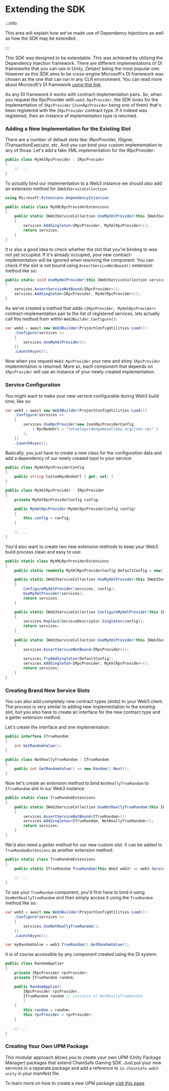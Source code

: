 ﻿---
slug: /current/extending-the-sdk
sidebar_position: 14
sidebar_label: Extending The SDK
---


# Extending the SDK

:::info

This area will explain how we've made use of Dependency Injections as well as how the SDK may be extended.

:::

This SDK was designed to be extendable. This was achieved by utilizing the Dependency Injection framework.
There are different implementations of DI frameworks that you can use in Unity, Zenject being 
the most popular one. However as this SDK aims to be cross-engine Microsoft's DI framework was chosen
as the one that can run in any CLR environment. You can read more about Microsoft's DI framework [using this link](https://learn.microsoft.com/en-us/dotnet/core/extensions/dependency-injection?utm_source=Referrals&utm_medium=chainsafe&utm_campaign=referrals#multiple-constructor-discovery-rules).

As any DI framework it works with contract-implementation pairs. So, when you request the RpcProvider
with `web3.RpcProvider`, the SDK looks for the implementation of `IRpcProvider` 
(`JsonRpcProvider` being one of them) that's been registered with the `IRpcProvider` contract type.
If it indeed was registered, then an instance of implementation type is returned.

### Adding a New Implementation for the Existing Slot

There are a number of default slots like: IRpcProvider, ISigner, ITransactionExecutor, etc.
And you can bind your custom implementation to any of those. Let's add a fake XML implementation
for the IRpcProvider:

```csharp
public class MyXmlRpcProvider : IRpcProvider
{
    // ...
}
```

To actually bind our implementation to a Web3 instance we should also add an extension method
for `IWeb3ServiceCollection`:

```csharp
using Microsoft.Extensions.DependencyInjection

public static class MyXMLRpcProviderExtensions
{
    public static IWeb3ServiceCollection UseMyXmlProvider(this IWeb3ServiceCollection services)
    {
        services.AddSingleton<IRpcProvider, MyXmlRpcProvider>();
        return services;
    }
}
```

It is also a good idea to check whether the slot that you're binding to was not yet occupied.
If it's already occupied, your new contract-implementation will be ignored when resolving the component. 
You can check if the slot is not bound using `AssertServiceNotBound()` extension method like so:

```csharp
public static void UseMyXmlProvider(this IWeb3ServiceCollection services)
{
    services.AssertServiceNotBound<IRpcProvider>();
    services.AddSingleton<IRpcProvider, MyXmlRpcProvider>();
}
```

As we've created a method that adds `<IRpcProvider, MyXmlRpcProvider>` contract-implementation pair
to the list of registered services, lets actually call this method from within `Web3Builder.Configure()`:

```csharp
var web3 = await new Web3Builder(ProjectConfigUtilities.Load())
    .Configure(services =>
    {
        services.UseMyXmlProvider();
    })
    .LaunchAsync();
```

Now when you request `Web3.RpcProvider` your new and shiny `IRpcProvider` implementation is returned.
More so, each component that depends on `IRpcProvider` will use an instance of your newly created implementation.

### Service Configuration

You might want to make your new service configurable during Web3 build time, like so:

```csharp
var web3 = await new Web3Builder(ProjectConfigUtilities.Load())
    .Configure(services =>
    {
        services.UseRpcProvider(new JsonRpcProviderConfig 
            { RpcNodeUrl = "letsplayvideogamesallday.org/json-rpc" }
        );
    })
    .LaunchAsync();
```

Basically, you just have to create a new class for the configuration data and add a dependency 
of our newly created type to your service:

```csharp
public class MyXmlRpcProviderConfig
{
    public string CustomRpcNodeUrl { get; set; }
}

public class MyXmlRpcProvider : IRpcProvider
{
    private MyXmlRpcProviderConfig config;

    public MyXmlRpcProvider(MyXmlRpcProviderConfig config)
    {
        this.config = config;
    }
    
    // ...
}
```

You'd also want to create two new extension methods to keep your Web3 build process 
clean and easy to use:

```csharp
public static class MyXMLRpcProviderExtensions
{
    public static readonly MyXmlRpcProviderConfig DefaultConfig = new();

    public static IWeb3ServiceCollection UseMyXmlProvider(this IWeb3ServiceCollection services, MyXmlRpcProviderConfig config)
    {
        ConfigureMyXmlProvider(services, config);
        UseMyXmlProvider(services);
        return services;
    }

    public static IWeb3ServiceCollection ConfigureMyXmlProvider(this IWeb3ServiceCollection services, MyXmlRpcProviderConfig config)
    {
        services.Replace(ServiceDescriptor.Singleton(config));
        return services;
    }
    
    public static IWeb3ServiceCollection UseMyXmlProvider(this IWeb3ServiceCollection services)
    {
        services.AssertServiceNotBound<IRpcProvider>();
        
        services.TryAddSingleton(DefaultConfig);
        services.AddSingleton<IRpcProvider, MyXmlRpcProvider>();
        return services;
    }
}
```

### Creating Brand New Service Slots

You can also add completely new contract types (slots) to your Web3 client.
The process is very similar to adding new implementation to the existing slot, but you also
have to create an interface for the new contract type and a getter extension method.

Let's create the interface and one implementation:

```csharp
public interface ITrueRandom
{
    int GetRandomValue();
}

public class NotReallyTrueRandom : ITrueRandom
{
    public int GetRandomValue() => new Random().Next();
}
```

Now let's create an extension method to bind `NotReallyTrueRandom` to `ITrueRandom` slot
in our Web3 instance:

```csharp
public static class TrueRandomExtensions
{
    public static IWeb3ServiceCollection UseNotReallyTrueRandom(this IWeb3ServiceCollection services)
    {
        services.AssertServiceNotBound<ITrueRandom>();
        services.AddSingleton<ITrueRandom, NotReallyTrueRandom>();
        return services;
    }
}
```

We'd also need a getter method for our new custom slot. It can be added to `TrueRandomExtensions`
as another extension method:

```csharp
public static class TrueRandomExtensions
{
    public static ITrueRandom TrueRandom(this Web3 web3) => web3.ServiceProvider.GetRequiredService<ITrueRandom>();
    
    // ...
}
```

To use your `TrueRandom` component, you'd first have to bind it using `UseNotReallyTrueRandom` and
then simply access it using the `TrueRandom` method like so:

```csharp
var web3 = await new Web3Builder(ProjectConfigUtilities.Load())
    .Configure(services =>
    {
        services.UseNotReallyTrueRandom();
    })
    .LaunchAsync();

var myRandomValue = web3.TrueRandom().GetRandomValue();
```

It is of course accessible by any component created using the DI system:

```csharp
public class RandomApplier
{
    private IRpcProvider rpcProvider;
    private ITrueRandom random;

    public RandomApplier(
        IRpcProvider rpcProvider,
        ITrueRandom random // instance of NotReallyTrueRandom
        )
    {
        this.random = random;
        this.rpcProvider = rpcProvider;
    }
    
    // ...
}
```

### Creating Your Own UPM Package

This modular approach allows you to create your own UPM (Unity Package Manager) packages that
extend ChainSafe Gaming SDK. Just put your new services in a separate package and add a 
reference to `io.chainsafe.web3-unity` in your manifest file.

To learn more on how to create a new UPM package [visit this page](https://docs.unity3d.com/Manual/CustomPackages.html?utm_source=Referrals&utm_medium=chainsafe&utm_campaign=referrals).